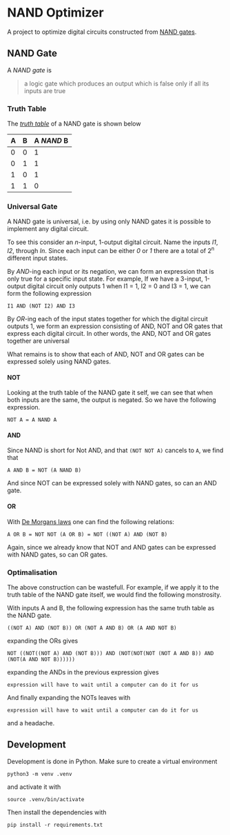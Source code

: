 # NAND Optimizer
A project to optimize digital circuits constructed from [NAND gates][wikipedia:nand-gate].

## NAND Gate
A _NAND gate_ is

> a logic gate which produces an output which is false only if all its inputs are true

### Truth Table
The [_truth table_][wikipedia:truth-table] of a NAND gate is shown below

| A | B | A *NAND* B |
|---|---|------------|
| 0 | 0 | 1          |
| 0 | 1 | 1          |
| 1 | 0 | 1          |
| 1 | 1 | 0          |

### Universal Gate
A NAND gate is universal, i.e. by using only NAND gates it is possible to implement any digital circuit. 

To see this consider an _n_-input, 1-output digital circuit. Name the inputs _I1_, _I2_, through _In_. Since each input can be either _0_ or _1_ there are a total of 2<sup>n</sup> different input states.

By _AND_-ing each input or its negation, we can form an expression that is only true for a specific input state. For example, If we have a 3-input, 1-output digital circuit only outputs 1 when I1 = 1, I2 = 0 and I3 = 1, we can form the following expression

```
I1 AND (NOT I2) AND I3
```

By _OR_-ing each of the input states together for which the digital circuit outputs 1, we form an expression consisting of AND, NOT and OR gates that express each digital circuit. In other words, the AND, NOT and OR gates together are universal

What remains is to show that each of AND, NOT and OR gates can be expressed solely using NAND gates.

#### NOT
Looking at the truth table of the NAND gate it self, we can see that when both inputs are the same, the output is negated. So we have the following expression.

```
NOT A = A NAND A
```

#### AND
Since NAND is short for Not AND, and that `(NOT NOT A)` cancels to `A`, we find that

```
A AND B = NOT (A NAND B)
```

And since NOT can be expressed solely with NAND gates, so can an AND gate.

#### OR
With [De Morgans laws][wikipedia:de-morgans-laws] one can find the following relations:

```
A OR B = NOT NOT (A OR B) = NOT ((NOT A) AND (NOT B)
```

Again, since we already know that NOT and AND gates can be expressed with NAND gates, so can OR gates.

### Optimalisation
The above construction can be wastefull. For example, if we apply it to the truth table of the NAND gate itself, we would find the following monstrosity.

With inputs A and B, the following expression has the same truth table as the NAND gate.

```
((NOT A) AND (NOT B)) OR (NOT A AND B) OR (A AND NOT B)
```

expanding the ORs gives

```
NOT ((NOT((NOT A) AND (NOT B))) AND (NOT(NOT(NOT (NOT A AND B)) AND (NOT(A AND NOT B))))))
```

expanding the ANDs in the previous expression gives

```
expression will have to wait until a computer can do it for us
```

And finally expanding the NOTs leaves with

```
expression will have to wait until a computer can do it for us
```

and a headache.

## Development
Development is done in Python. Make sure to create a virtual environment

```shell
python3 -m venv .venv
```

and activate it with

```shell
source .venv/bin/activate
```

Then install the dependencies with

```shell
pip install -r requirements.txt
```

[wikipedia:nand-gate]: https://en.wikipedia.org/wiki/NAND_gate
[wikipedia:truth-table]: https://en.wikipedia.org/wiki/Truth_table
[wikipedia:de-morgans-laws]: https://en.wikipedia.org/wiki/De_Morgan%27s_laws
